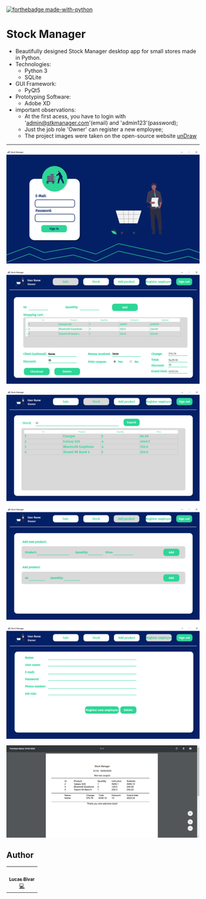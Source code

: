 [![forthebadge made-with-python](http://ForTheBadge.com/images/badges/made-with-python.svg)](https://www.python.org/)
# Stock Manager
- Beautifully designed Stock Manager desktop app for small stores made in Python.
- Technologies: 
  - Python 3
  - SQLite
- GUI Framework: 
  - PyQt5
- Prototyping Software: 
  - Adobe XD
- important observations:
  - At the first acess, you have to login with 'admin@stkmanager.com'(email) and 'admin123'(password);
  - Just the job role 'Owner' can register a new employee;
  - The project images were taken on the open-source website [unDraw](https://undraw.co/illustrations)
  
---

![](/screenshots_for_readme/login.png)

![](/screenshots_for_readme/sale.png)

![](/screenshots_for_readme/stock.png)

![](/screenshots_for_readme/add_product.png)

![](/screenshots_for_readme/register.png)

![](/screenshots_for_readme/coupon.PNG)

## Author 
<table>
  <tr>
    <td align="center"><a href="https://github.com/lucasbivar"><img src="https://avatars0.githubusercontent.com/u/60802661?s=460&u=f0cdbe837dc717c91999b2255973fe9584a1d352&v=4" width="100px;" alt=""/><br /><sub><b>Lucas Bivar</b></sub></a><br /><a href="https://github.com/lucasbivar" title="Code">💻</a></td>
  <tr>
</table>

